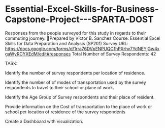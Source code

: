 # Essential-Excel-Skills-for-Business-Capstone-Project---SPARTA-DOST

Responses from the people surveyed for this study in regards to their commuting journey. Prepared by Victor B. Sanchez 
Course: Essential Excel Skills for Data Preparation and Analysis (SP201)
Survey URL: https://docs.google.com/forms/d/1rra76DVpENPUQC1hPXrhv7YdNEYjGw4xgaWyRCYXEdM/edit#responses
Total Number of Survey Respondents: 42


TASK:

Identify the number of survey respondents per location of residence. 

Identify the number of of modes of transportation used by the survey respondents to travel to their school or place of work.

Identify the  Age Group of Survey respondents and their place of resident. 

Provide information on the Cost of transportation to the place of work or school per location of residence of the survey respondents

Create a Dashboard with visualization. 
